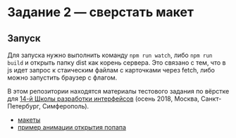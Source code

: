 # Задание 2 — сверстать макет

## Запуск
Для запуска нужно выполнить команду `npm run watch`, либо `npm run build` и открыть папку dist как корень сервера. Это связано с тем, что в js идет запрос к стаическим файлам с карточками через fetch, либо можно запустить браузер с флагом.

В этом репозитории находятся материалы тестового задания по вёрстке для [14-й Школы разработки интерфейсов](https://academy.yandex.ru/events/frontend/shri_msk-2018-2) (осень 2018, Москва, Санкт-Петербург, Симферополь).

- [макеты](guide)
- [пример анимации открытия попапа](Animation.mp4)

